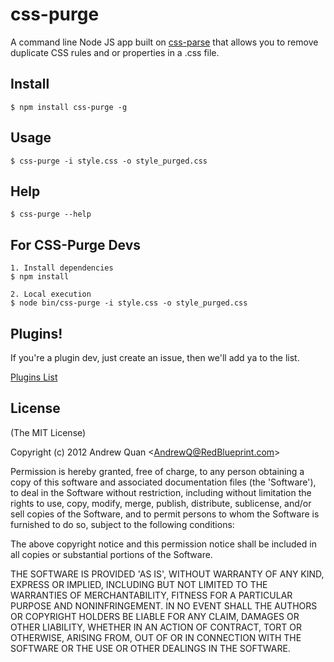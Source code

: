 css-purge
=========

A command line Node JS app built on [css-parse](https://github.com/visionmedia/css-parse) that allows you to remove duplicate CSS rules and or properties in a .css file.


Install
-----

    $ npm install css-purge -g


Usage
-----

	$ css-purge -i style.css -o style_purged.css


Help
-----

    $ css-purge --help



For CSS-Purge Devs
-----
	
	1. Install dependencies
	$ npm install

	2. Local execution
	$ node bin/css-purge -i style.css -o style_purged.css


Plugins!
-----
If you're a plugin dev, just create an issue, then we'll add ya to the list.

[Plugins List](https://github.com/rbtech/css-purge/wiki/Plugins)



License
-----

(The MIT License)

Copyright (c) 2012 Andrew Quan &lt;AndrewQ@RedBlueprint.com&gt;

Permission is hereby granted, free of charge, to any person obtaining
a copy of this software and associated documentation files (the
'Software'), to deal in the Software without restriction, including
without limitation the rights to use, copy, modify, merge, publish,
distribute, sublicense, and/or sell copies of the Software, and to
permit persons to whom the Software is furnished to do so, subject to
the following conditions:

The above copyright notice and this permission notice shall be
included in all copies or substantial portions of the Software.

THE SOFTWARE IS PROVIDED 'AS IS', WITHOUT WARRANTY OF ANY KIND,
EXPRESS OR IMPLIED, INCLUDING BUT NOT LIMITED TO THE WARRANTIES OF
MERCHANTABILITY, FITNESS FOR A PARTICULAR PURPOSE AND NONINFRINGEMENT.
IN NO EVENT SHALL THE AUTHORS OR COPYRIGHT HOLDERS BE LIABLE FOR ANY
CLAIM, DAMAGES OR OTHER LIABILITY, WHETHER IN AN ACTION OF CONTRACT,
TORT OR OTHERWISE, ARISING FROM, OUT OF OR IN CONNECTION WITH THE
SOFTWARE OR THE USE OR OTHER DEALINGS IN THE SOFTWARE.
